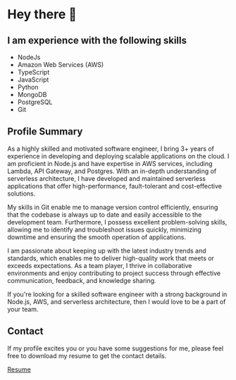 # Hey there 👋

## I am experience with the following skills

- NodeJs
- Amazon Web Services (AWS)
- TypeScript
- JavaScript
- Python
- MongoDB
- PostgreSQL
- Git

## Profile Summary

As a highly skilled and motivated software engineer, I bring 3+ years of experience in developing and deploying scalable applications on the cloud. I am proficient in Node.js and have expertise in AWS services, including Lambda, API Gateway, and Postgres. With an in-depth understanding of serverless architecture, I have developed and maintained serverless applications that offer high-performance, fault-tolerant and cost-effective solutions.

My skills in Git enable me to manage version control efficiently, ensuring that the codebase is always up to date and easily accessible to the development team. Furthermore, I possess excellent problem-solving skills, allowing me to identify and troubleshoot issues quickly, minimizing downtime and ensuring the smooth operation of applications.

I am passionate about keeping up with the latest industry trends and standards, which enables me to deliver high-quality work that meets or exceeds expectations. As a team player, I thrive in collaborative environments and enjoy contributing to project success through effective communication, feedback, and knowledge sharing.

If you're looking for a skilled software engineer with a strong background in Node.js, AWS, and serverless architecture, then I would love to be a part of your team.

## Contact

If my profile excites you or you have some suggestions for me, please feel free to download my resume to get the contact details.

[Resume](./assets/KunalMishra.pdf)
